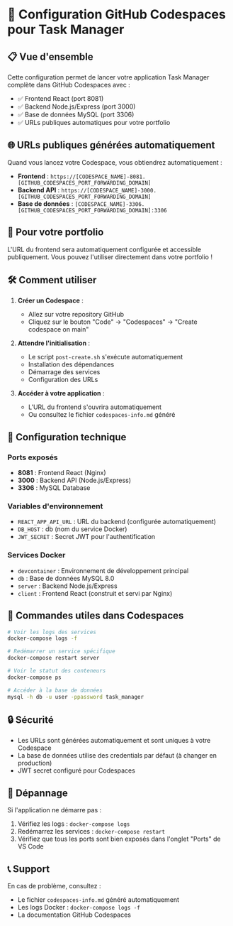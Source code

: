# 🚀 Configuration GitHub Codespaces pour Task Manager

## 📋 Vue d'ensemble

Cette configuration permet de lancer votre application Task Manager complète dans GitHub Codespaces avec :
- ✅ Frontend React (port 8081)
- ✅ Backend Node.js/Express (port 3000) 
- ✅ Base de données MySQL (port 3306)
- ✅ URLs publiques automatiques pour votre portfolio

## 🌐 URLs publiques générées automatiquement

Quand vous lancez votre Codespace, vous obtiendrez automatiquement :

- **Frontend** : `https://[CODESPACE_NAME]-8081.[GITHUB_CODESPACES_PORT_FORWARDING_DOMAIN]`
- **Backend API** : `https://[CODESPACE_NAME]-3000.[GITHUB_CODESPACES_PORT_FORWARDING_DOMAIN]`
- **Base de données** : `[CODESPACE_NAME]-3306.[GITHUB_CODESPACES_PORT_FORWARDING_DOMAIN]:3306`

## 🎯 Pour votre portfolio

L'URL du frontend sera automatiquement configurée et accessible publiquement. Vous pouvez l'utiliser directement dans votre portfolio !

## 🛠️ Comment utiliser

1. **Créer un Codespace** :
   - Allez sur votre repository GitHub
   - Cliquez sur le bouton "Code" → "Codespaces" → "Create codespace on main"

2. **Attendre l'initialisation** :
   - Le script `post-create.sh` s'exécute automatiquement
   - Installation des dépendances
   - Démarrage des services
   - Configuration des URLs

3. **Accéder à votre application** :
   - L'URL du frontend s'ouvrira automatiquement
   - Ou consultez le fichier `codespaces-info.md` généré

## 🔧 Configuration technique

### Ports exposés
- **8081** : Frontend React (Nginx)
- **3000** : Backend API (Node.js/Express)
- **3306** : MySQL Database

### Variables d'environnement
- `REACT_APP_API_URL` : URL du backend (configurée automatiquement)
- `DB_HOST` : db (nom du service Docker)
- `JWT_SECRET` : Secret JWT pour l'authentification

### Services Docker
- `devcontainer` : Environnement de développement principal
- `db` : Base de données MySQL 8.0
- `server` : Backend Node.js/Express
- `client` : Frontend React (construit et servi par Nginx)

## 📝 Commandes utiles dans Codespaces

```bash
# Voir les logs des services
docker-compose logs -f

# Redémarrer un service spécifique
docker-compose restart server

# Voir le statut des conteneurs
docker-compose ps

# Accéder à la base de données
mysql -h db -u user -ppassword task_manager
```

## 🔒 Sécurité

- Les URLs sont générées automatiquement et sont uniques à votre Codespace
- La base de données utilise des credentials par défaut (à changer en production)
- JWT secret configuré pour Codespaces

## 🚨 Dépannage

Si l'application ne démarre pas :

1. Vérifiez les logs : `docker-compose logs`
2. Redémarrez les services : `docker-compose restart`
3. Vérifiez que tous les ports sont bien exposés dans l'onglet "Ports" de VS Code

## 📞 Support

En cas de problème, consultez :
- Le fichier `codespaces-info.md` généré automatiquement
- Les logs Docker : `docker-compose logs -f`
- La documentation GitHub Codespaces
